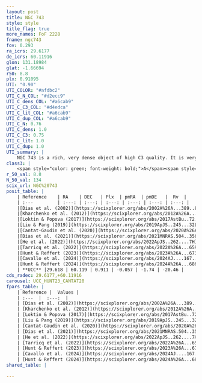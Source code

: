 ```yaml
---
layout: post
title: NGC 743
style: style
title_flag: true
more_names: FoF 2228
fname: ngc743
fov: 0.293
ra_icrs: 29.6177
de_icrs: 60.11916
glon: 131.18984
glat: -1.66694
r50: 8.8
plx: 0.91095
UTI: "0.90"
UTI_COLOR: "#afdbc2"
UTI_C_N_COL: "#d2ecc9"
UTI_C_dens_COL: "#a6cab9"
UTI_C_C3_COL: "#d4edca"
UTI_C_lit_COL: "#a6cab9"
UTI_C_dup_COL: "#a6cab9"
UTI_C_N: 0.76
UTI_C_dens: 1.0
UTI_C_C3: 0.75
UTI_C_lit: 1.0
UTI_C_dup: 1.0
UTI_summary: |
    NGC 743 is a rich, very dense object of high C3 quality. It is very well-studied in the literature.
class3: |
    <span style="color: green; font-weight: bold;">A</span><span style="color: #FFC300; font-weight: bold;">B</span>
r_50_val: 8.8
N_50_val: 134
scix_url: NGC%20743
posit_table: |
    | Reference    | RA    | DEC   | Plx  | pmRA  | pmDE   |  Rv  |
    | :---         | :---: | :---: | :---: | :---: | :---: | :---: |
    |[Dias et al. (2002)](https://scixplorer.org/abs/2002A%26A...389..871D) | 29.654 | 60.155 | -- | -1.04 | -2.16 | -6.5 |
    |[Kharchenko et al. (2012)](https://scixplorer.org/abs/2012A%26A...543A.156K) | 29.655 | 60.157 | -- | -1.81 | -2.77 | -- |
    |[Loktin & Popova (2017)](https://scixplorer.org/abs/2017AstBu..72..257L) | 29.655 | 60.155 | -- | -1.04 | -2.16 | -6.5 |
    |[Liu & Pang (2019)](https://scixplorer.org/abs/2019ApJS..245...32L) | 29.62 | 60.126 | 0.896 | -0.077 | -1.647 | -- |
    |[Cantat-Gaudin et al. (2020)](https://scixplorer.org/abs/2020A%26A...640A...1C) | 29.614 | 60.13 | 0.881 | -0.03 | -1.708 | -- |
    |[Dias et al. (2021)](https://scixplorer.org/abs/2021MNRAS.504..356D) | 29.618 | 60.132 | 0.882 | -0.036 | -1.702 | -- |
    |[He et al. (2022)](https://scixplorer.org/abs/2022ApJS..262....7H) | 29.697 | 60.12 | 0.917 | -0.075 | -1.727 | -- |
    |[Tarricq et al. (2022)](https://scixplorer.org/abs/2022A%26A...659A..59T) | 29.589 | 60.106 | 0.89 | -0.072 | -1.685 | -- |
    |[Hunt & Reffert (2023)](https://scixplorer.org/abs/2023A%26A...673A.114H) | 29.664 | 60.152 | 0.919 | -0.06 | -1.715 | -18.318 |
    |[Cavallo et al. (2024)](https://scixplorer.org/abs/2024AJ....167...12C) | 29.82 | 60.163 | 0.916 | -- | -- | -- |
    |[Hunt & Reffert (2024)](https://scixplorer.org/abs/2024A%26A...686A..42H) | 29.664 | 60.152 | 0.919 | -0.06 | -1.715 | -18.318 |
    | **UCC** |29.618 | 60.119 | 0.911 | -0.057 | -1.74 | -20.46 | 
cds_radec: 29.6177,+60.11916
carousel: UCC_HUNT23_CANTAT20
fpars_table: |
    | Reference |  Values |
    | :---  |  :---:  |
    | [Dias et al. (2002)](https://scixplorer.org/abs/2002A%26A...389..871D) | `E(B-V)=0.95, Dist=1618.0, Age=8.7` |
    | [Kharchenko et al. (2012)](https://scixplorer.org/abs/2012A%26A...543A.156K) | `e_bv=0.45, distance=1100, log_age=8.29` |
    | [Loktin & Popova (2017)](https://scixplorer.org/abs/2017AstBu..72..257L) | `E(B-V)=0.67, Dmod=11.46, logt=6.74` |
    | [Liu & Pang (2019)](https://scixplorer.org/abs/2019ApJS..245...32L) | `Age=0.029, Z=-0.25` |
    | [Cantat-Gaudin et al. (2020)](https://scixplorer.org/abs/2020A%26A...640A...1C) | `AVNN=1.4, DMNN=10.34, AgeNN=8` |
    | [Dias et al. (2021)](https://scixplorer.org/abs/2021MNRAS.504..356D) | `Av=1.797, Dist=1062, logage=8.042, [Fe/H]=0.039` |
    | [He et al. (2022)](https://scixplorer.org/abs/2022ApJS..262....7H) | `A0=1.9, logAge=7.6` |
    | [Tarricq et al. (2022)](https://scixplorer.org/abs/2022A%26A...659A..59T) | `Dist=1138, logAgeNN=8.06` |
    | [Hunt & Reffert (2023)](https://scixplorer.org/abs/2023A%26A...673A.114H) | `AV50=1.475, diffAV50=1.951, MOD50=10.076, logAge50=7.75` |
    | [Cavallo et al. (2024)](https://scixplorer.org/abs/2024AJ....167...12C) | `AV50=1.79, dMod50=10.33, logAge50=7.55, [Fe/H]50=0.28` |
    | [Hunt & Reffert (2024)](https://scixplorer.org/abs/2024A%26A...686A..42H) | `MassJ=531.773` |
shared_table: |
    
---
```

